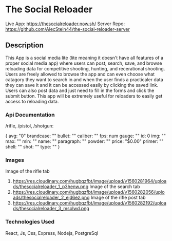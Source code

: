 # The Social Reloader
Live App: https://thesocialreloader.now.sh/
Server Repo: https://github.com/AlecStein44/the-social-reloader-server


## Description

   This App is a social media lite (lite meaning it doesn't have all features of a proper social media app) where users can post, search, save, and browse reloading data for competitive shooting, hunting, and recerational shooting. Users are freely allowed to browse the app and can even choose what catagory they want to search in and when the user finds a practicaler data they can save it and it can be accessed easily by clicking the saved link. Users can also post data and just need to fill in the forms and click the submit button.
This app will be extremely useful for reloaders to easily get access to reloading data.
    
### Api Documentation
/rifle, /pistol, /shotgun:

{
    avg: "0"
    brandcase: ""
    bullet: ""
    caliber: ""
    fps: num
    gauge: ""
    id: 0
    img: ""
    max: ""
    min: ""
    name: ""
    paragraph: ""
    powder: ""
    price: "$0.00"
    primer: ""
    shell: ""
    shot: ""
    type: ""
}


### Images
Image of the rifle tab
   1. https://res.cloudinary.com/hugbqzfbt/image/upload/v1560281964/uploads/thesocialreloader_1_p3henw.png
Image of the search tab
   2. https://res.cloudinary.com/hugbqzfbt/image/upload/v1560282056/uploads/thesocialreloader_2_ejd6ez.png
Image of the rifle post tab
   3. https://res.cloudinary.com/hugbqzfbt/image/upload/v1560282192/uploads/thesocialreloader_3_msolwd.png
    
### Technologies Used
React, Js, Css, Express, Nodejs, PostgreSql
